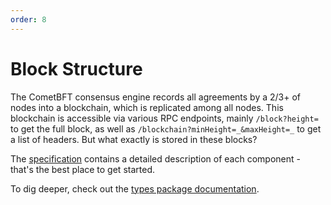 ```yaml
---
order: 8
---
```


# Block Structure

The CometBFT consensus engine records all agreements by a 2/3+ of nodes
into a blockchain, which is replicated among all nodes. This blockchain is
accessible via various RPC endpoints, mainly `/block?height=` to get the full
block, as well as `/blockchain?minHeight=_&maxHeight=_` to get a list of
headers. But what exactly is stored in these blocks?

The [specification][data_structures] contains a detailed description of each
component - that's the best place to get started.

To dig deeper, check out the [types package
documentation](https://godoc.org/github.com/cometbft/cometbft/types).

[data_structures]: https://github.com/cometbft/cometbft/blob/main/spec/core/data_structures.md